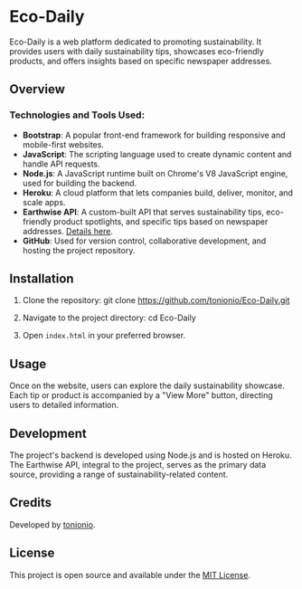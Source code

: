 # Eco-Daily

Eco-Daily is a web platform dedicated to promoting sustainability. It provides users with daily sustainability tips, showcases eco-friendly products, and offers insights based on specific newspaper addresses.

## Overview

### Technologies and Tools Used:

- **Bootstrap**: A popular front-end framework for building responsive and mobile-first websites.
- **JavaScript**: The scripting language used to create dynamic content and handle API requests.
- **Node.js**: A JavaScript runtime built on Chrome's V8 JavaScript engine, used for building the backend.
- **Heroku**: A cloud platform that lets companies build, deliver, monitor, and scale apps.
- **Earthwise API**: A custom-built API that serves sustainability tips, eco-friendly product spotlights, and specific tips based on newspaper addresses. [Details here](https://github.com/tonionio/earthwiseAPI).
- **GitHub**: Used for version control, collaborative development, and hosting the project repository.

## Installation

1. Clone the repository:
git clone https://github.com/tonionio/Eco-Daily.git

2. Navigate to the project directory:
cd Eco-Daily

3. Open `index.html` in your preferred browser.

## Usage

Once on the website, users can explore the daily sustainability showcase. Each tip or product is accompanied by a "View More" button, directing users to detailed information.

## Development

The project's backend is developed using Node.js and is hosted on Heroku. The Earthwise API, integral to the project, serves as the primary data source, providing a range of sustainability-related content.

## Credits

Developed by [tonionio](https://github.com/tonionio).

## License

This project is open source and available under the [MIT License](LICENSE).
